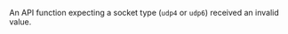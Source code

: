 
An API function expecting a socket type (`udp4` or `udp6`) received an invalid
value.

<a id="ERR_SOCKET_BUFFER_SIZE"></a>
